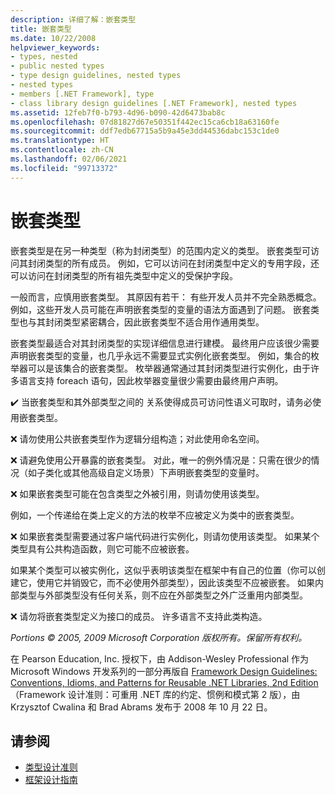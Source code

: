```yaml
---
description: 详细了解：嵌套类型
title: 嵌套类型
ms.date: 10/22/2008
helpviewer_keywords:
- types, nested
- public nested types
- type design guidelines, nested types
- nested types
- members [.NET Framework], type
- class library design guidelines [.NET Framework], nested types
ms.assetid: 12feb7f0-b793-4d96-b090-42d6473bab8c
ms.openlocfilehash: 07d81827d67e50351f442ec15ca6cb18a63160fe
ms.sourcegitcommit: ddf7edb67715a5b9a45e3dd44536dabc153c1de0
ms.translationtype: HT
ms.contentlocale: zh-CN
ms.lasthandoff: 02/06/2021
ms.locfileid: "99713372"
---
```

# <a name="nested-types"></a>嵌套类型

嵌套类型是在另一种类型（称为封闭类型）的范围内定义的类型。 嵌套类型可访问其封闭类型的所有成员。 例如，它可以访问在封闭类型中定义的专用字段，还可以访问在封闭类型的所有祖先类型中定义的受保护字段。

 一般而言，应慎用嵌套类型。 其原因有若干： 有些开发人员并不完全熟悉概念。 例如，这些开发人员可能在声明嵌套类型的变量的语法方面遇到了问题。 嵌套类型也与其封闭类型紧密耦合，因此嵌套类型不适合用作通用类型。

 嵌套类型最适合对其封闭类型的实现详细信息进行建模。 最终用户应该很少需要声明嵌套类型的变量，也几乎永远不需要显式实例化嵌套类型。 例如，集合的枚举器可以是该集合的嵌套类型。 枚举器通常通过其封闭类型进行实例化，由于许多语言支持 foreach 语句，因此枚举器变量很少需要由最终用户声明。

 ✔️ 当嵌套类型和其外部类型之间的 关系使得成员可访问性语义可取时，请务必使用嵌套类型。

 ❌ 请勿使用公共嵌套类型作为逻辑分组构造；对此使用命名空间。

 ❌ 请避免使用公开暴露的嵌套类型。 对此，唯一的例外情况是：只需在很少的情况（如子类化或其他高级自定义场景）下声明嵌套类型的变量时。

 ❌ 如果嵌套类型可能在包含类型之外被引用，则请勿使用该类型。

 例如，一个传递给在类上定义的方法的枚举不应被定义为类中的嵌套类型。

 ❌ 如果嵌套类型需要通过客户端代码进行实例化，则请勿使用该类型。  如果某个类型具有公共构造函数，则它可能不应被嵌套。

 如果某个类型可以被实例化，这似乎表明该类型在框架中有自己的位置（你可以创建它，使用它并销毁它，而不必使用外部类型），因此该类型不应被嵌套。 如果内部类型与外部类型没有任何关系，则不应在外部类型之外广泛重用内部类型。

 ❌ 请勿将嵌套类型定义为接口的成员。 许多语言不支持此类构造。

 *Portions © 2005, 2009 Microsoft Corporation 版权所有。保留所有权利。*

 在 Pearson Education, Inc. 授权下，由 Addison-Wesley Professional 作为 Microsoft Windows 开发系列的一部分再版自 [Framework Design Guidelines: Conventions, Idioms, and Patterns for Reusable .NET Libraries, 2nd Edition](https://www.informit.com/store/framework-design-guidelines-conventions-idioms-and-9780321545619)（Framework 设计准则：可重用 .NET 库的约定、惯例和模式第 2 版），由 Krzysztof Cwalina 和 Brad Abrams 发布于 2008 年 10 月 22 日。

## <a name="see-also"></a>请参阅

- [类型设计准则](type.md)
- [框架设计指南](index.md)

